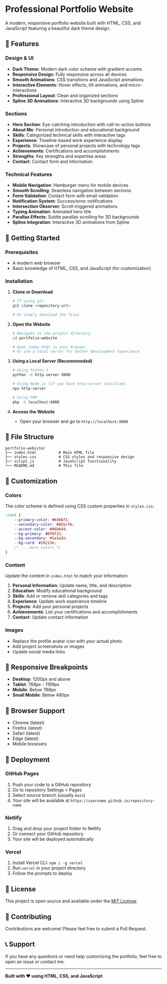# Professional Portfolio Website

A modern, responsive portfolio website built with HTML, CSS, and JavaScript featuring a beautiful dark theme design.

## 🌟 Features

### Design & UI
- **Dark Theme**: Modern dark color scheme with gradient accents
- **Responsive Design**: Fully responsive across all devices
- **Smooth Animations**: CSS transitions and JavaScript animations
- **Interactive Elements**: Hover effects, tilt animations, and micro-interactions
- **Professional Layout**: Clean and organized sections
- **Spline 3D Animations**: Interactive 3D backgrounds using Spline

### Sections
- **Hero Section**: Eye-catching introduction with call-to-action buttons
- **About Me**: Personal introduction and educational background
- **Skills**: Categorized technical skills with interactive tags
- **Experience**: Timeline-based work experience display
- **Projects**: Showcase of personal projects with technology tags
- **Achievements**: Certifications and accomplishments
- **Strengths**: Key strengths and expertise areas
- **Contact**: Contact form and information

### Technical Features
- **Mobile Navigation**: Hamburger menu for mobile devices
- **Smooth Scrolling**: Seamless navigation between sections
- **Form Validation**: Contact form with email validation
- **Notification System**: Success/error notifications
- **Intersection Observer**: Scroll-triggered animations
- **Typing Animation**: Animated hero title
- **Parallax Effects**: Subtle parallax scrolling for 3D backgrounds
- **Spline Integration**: Interactive 3D animations from Spline

## 🚀 Getting Started

### Prerequisites
- A modern web browser
- Basic knowledge of HTML, CSS, and JavaScript (for customization)

### Installation

1. **Clone or Download**
   ```bash
   # If using git
   git clone <repository-url>
   
   # Or simply download the files
   ```

2. **Open the Website**
   ```bash
   # Navigate to the project directory
   cd portfolio-website
   
   # Open index.html in your browser
   # Or use a local server for better development experience
   ```

3. **Using a Local Server (Recommended)**
   ```bash
   # Using Python 3
   python -m http.server 8000
   
   # Using Node.js (if you have http-server installed)
   npx http-server
   
   # Using PHP
   php -S localhost:8000
   ```

4. **Access the Website**
   - Open your browser and go to `http://localhost:8000`

## 📁 File Structure

```
portfolio-website/
├── index.html          # Main HTML file
├── styles.css          # CSS styles and responsive design
├── script.js           # JavaScript functionality
└── README.md           # This file
```

## 🎨 Customization

### Colors
The color scheme is defined using CSS custom properties in `styles.css`:

```css
:root {
    --primary-color: #6366f1;
    --secondary-color: #8b5cf6;
    --accent-color: #06b6d4;
    --bg-primary: #0f0f23;
    --bg-secondary: #1a1a2e;
    --bg-card: #16213e;
    /* ... more colors */
}
```

### Content
Update the content in `index.html` to match your information:

1. **Personal Information**: Update name, title, and description
2. **Education**: Modify educational background
3. **Skills**: Add or remove skill categories and tags
4. **Experience**: Update work experience timeline
5. **Projects**: Add your personal projects
6. **Achievements**: List your certifications and accomplishments
7. **Contact**: Update contact information

### Images
- Replace the profile avatar icon with your actual photo
- Add project screenshots or images
- Update social media links

## 📱 Responsive Breakpoints

- **Desktop**: 1200px and above
- **Tablet**: 768px - 1199px
- **Mobile**: Below 768px
- **Small Mobile**: Below 480px

## 🔧 Browser Support

- Chrome (latest)
- Firefox (latest)
- Safari (latest)
- Edge (latest)
- Mobile browsers

## 🚀 Deployment

### GitHub Pages
1. Push your code to a GitHub repository
2. Go to repository Settings > Pages
3. Select source branch (usually `main`)
4. Your site will be available at `https://username.github.io/repository-name`

### Netlify
1. Drag and drop your project folder to Netlify
2. Or connect your GitHub repository
3. Your site will be deployed automatically

### Vercel
1. Install Vercel CLI: `npm i -g vercel`
2. Run `vercel` in your project directory
3. Follow the prompts to deploy

## 📝 License

This project is open source and available under the [MIT License](LICENSE).

## 🤝 Contributing

Contributions are welcome! Please feel free to submit a Pull Request.

## 📞 Support

If you have any questions or need help customizing the portfolio, feel free to open an issue or contact me.

---

**Built with ❤️ using HTML, CSS, and JavaScript** 